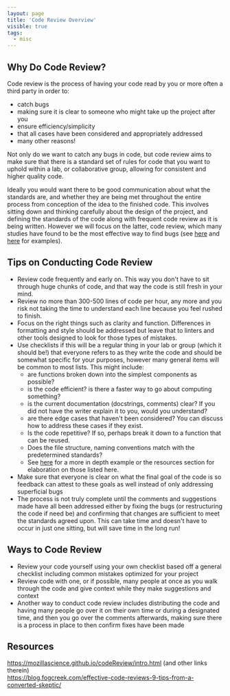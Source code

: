 ```yaml
---
layout: page
title: 'Code Review Overview'
visible: true
tags:
  - misc
---
```


## Why Do Code Review? ##

Code review is the process of having your code read by you or more often a third party in order to:
- catch bugs
- making sure it is clear to someone who might take up the project after you
- ensure efficiency/simplicity
- that all cases have been considered and appropriately addressed
- many other reasons!

Not only do we want to catch any bugs in code, but code review aims to make sure that there is a standard set of rules for code that you want to uphold within a lab, or collaborative group, allowing for consistent and higher quality code.

Ideally you would want there to be good communication about what the standards are, and whether they are being met throughout the entire process from conception of the idea to the finished code. This involves sitting down and thinking carefully about the design of the project, and defining the standards of the code along with frequent code review as it is being written. However we will focus on the latter, code review, which many studies have found to be the most effective way to find bugs (see [here](https://dl.acm.org/citation.cfm?id=314753) and [here](https://dl.acm.org/citation.cfm?id=2486882) for examples).


## Tips on Conducting Code Review

- Review code frequently and early on. This way you don't have to sit through huge chunks of code, and that way the code is still fresh in your mind.
- Review no more than 300-500 lines of code per hour, any more and you risk not taking the time to understand each line because you feel rushed to finish.
- Focus on the right things such as clarity and function. Differences in formatting and style should be addressed but leave that to linters and other tools designed to look for those types of mistakes.
- Use checklists if this will be a regular thing in your lab or group (which it should be!) that everyone refers to as they write the code and should be somewhat specific for your purposes, however many general items will be common to most lists. This might include:
  - are functions broken down into the simplest components as possible?
  - is the code efficient? is there a faster way to go about computing something?
  - is the current documentation (docstrings, comments) clear? If you did not have the writer explain it to you, would you understand?
  - are there edge cases that haven't been considered? You can discuss how to address these cases if they exist.
  - Is the code repetitive? If so, perhaps break it down to a function that can be reused.
  - Does the file structure, naming conventions match with the predetermined standards?
  - See [here](
  https://blog.fogcreek.com/effective-code-reviews-9-tips-from-a-converted-skeptic/
  ) for a more in depth example or the resources section for elaboration on those listed here.
- Make sure that everyone is clear on what the final goal of the code is so feedback can attest to these goals as well instead of only addressing superficial bugs
- The process is not truly complete until the comments and suggestions made have all been addressed either by fixing the bugs (or restructuring the code if need be) and confirming that changes are sufficient to meet the standards agreed upon. This can take time and doesn't have to occur in just one sitting, but will save time in the long run!

## Ways to Code Review

- Review your code yourself using your own checklist based off a general checklist including  common mistakes optimized for your project
- Review code with one, or if possible, many people at once as you walk through the code and give context while they make suggestions and context
- Another way to conduct code review includes distributing the code and having many people go over it on their own time or during a designated time, and then you go over the comments afterwards, making sure there is a process in place to then confirm fixes have been made


## Resources
https://mozillascience.github.io/codeReview/intro.html (and other links therein)  
https://blog.fogcreek.com/effective-code-reviews-9-tips-from-a-converted-skeptic/
